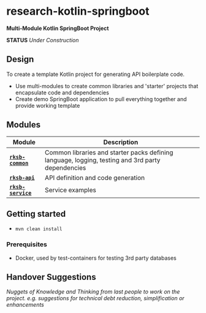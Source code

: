 # research-kotlin-springboot

**Multi-Module Kotlin SpringBoot Project**

**STATUS** _Under Construction_


## Design

To create a template Kotlin project for generating API boilerplate code.

* Use multi-modules to create common libraries and 'starter' projects that encapsulate code and dependencies
* Create demo SpringBoot application to pull everything together and provide working template


## Modules

Module          | Description
--------------- | ------------- 
[**`rksb-common`**](./rksb-common/README.md)    |  Common libraries and starter packs defining language, logging, testing and 3rd party dependencies
[**`rksb-api`**](./rksb-api/README.md)          |  API definition and code generation
[**`rksb-service`**](./rksb-service/README.md)  |  Service examples


## Getting started

* `mvn clean install` 

### Prerequisites

* Docker, used by test-containers for testing 3rd party databases


## Handover Suggestions

_Nuggets of Knowledge and Thinking from last people to work on the project._
_e.g. suggestions for technical debt reduction, simplification or enhancements_


